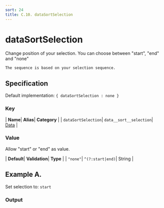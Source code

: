 ```yaml
---
sort: 24
title: C.10. dataSortSelection
---
```

# dataSortSelection

Change position of your selection. You can choose between "start", "end" and "none"

```note
The sequence is based on your selection sequence.
```


## Specification

Default implementation: ```{ dataSortSelection : none }```

### Key

| **Name**| **Alias**| **Category** |
| ```dataSortSelection```| ```data__sort__selection```| [Data](../options/#data) |

### Value

Allow "start" or "end" as value.

| **Default**| **Validation**| **Type** |
| ```"none"```| ```^(?:start|end)```| String |



## Example A.

Set selection to: ```start```

### Output

  <div id="a">
      <script> 
          d3.statosio( 
    file, 
    "name", 
    [ "mobile" ], 
    { "dataSortSelection" : "start", "dataXSelectors" : ["orange"], "view__dom_id" : "a" }
)

      </script>
  </div>

Open output in a [blank window](../sources/dataSortSelection--example-a.html){:target="_self"}. 
Download examples [as zip](../sources/dataSortSelection.zip){:target="_blank"}. 

### Parameters

This dataset shows the mobile google pagerank performance score for a certain website.

| | **Value** | **Type** |
|------:|:------|:------|
| **Source** | ["../data/performance.json"](../data/performance.json) | String |
| **X** | ```"name"``` | String |
| **Y** | ```[ "mobile" ]``` | Array |
| **Options** | ```{ "dataSortSelection" : "start", "dataXSelectors" : ["orange"] }``` | Object |


### Source Code

* Invoke Function

```javascript
d3.statosio( 
    file, 
    "name", 
    [ "mobile" ], 
    { "dataSortSelection" : "start", "dataXSelectors" : ["orange"] }
)
```

* HTML Implementation

```html
<!DOCTYPE html>
<head>
    <title>d3.statosio - dataSortSelection</title>
    <meta content="text/html;charset=utf-8" http-equiv="Content-Type">
    <meta content="utf-8" http-equiv="encoding">
    <script src="https://cdnjs.cloudflare.com/ajax/libs/d3/6.2.0/d3.js"></script>
    <script src="../libs/statosio.js"></script>
</head>
<body>
    <script>
        d3.json( "../data/performance.json" )
            .then( ( file ) => {
                d3.statosio( 
                    file, 
                    "name", 
                    [ "mobile" ], 
                    { "dataSortSelection" : "start", "dataXSelectors" : ["orange"] }
                )
            } )
    </script>
</body>
```
## Example B.

Set selection to: ```end```

### Output

  <div id="b">
      <script> 
          d3.statosio( 
    file, 
    "name", 
    [ "mobile" ], 
    { "dataSortSelection" : "end", "dataXSelectors" : ["orange"], "view__dom_id" : "b" }
)

      </script>
  </div>

Open output in a [blank window](../sources/dataSortSelection--example-b.html){:target="_self"}. 
Download examples [as zip](../sources/dataSortSelection.zip){:target="_blank"}. 

### Parameters

This dataset shows the mobile google pagerank performance score for a certain website.

| | **Value** | **Type** |
|------:|:------|:------|
| **Source** | ["../data/performance.json"](../data/performance.json) | String |
| **X** | ```"name"``` | String |
| **Y** | ```[ "mobile" ]``` | Array |
| **Options** | ```{ "dataSortSelection" : "end", "dataXSelectors" : ["orange"] }``` | Object |


### Source Code

* Invoke Function

```javascript
d3.statosio( 
    file, 
    "name", 
    [ "mobile" ], 
    { "dataSortSelection" : "end", "dataXSelectors" : ["orange"] }
)
```

* HTML Implementation

```html
<!DOCTYPE html>
<head>
    <title>d3.statosio - dataSortSelection</title>
    <meta content="text/html;charset=utf-8" http-equiv="Content-Type">
    <meta content="utf-8" http-equiv="encoding">
    <script src="https://cdnjs.cloudflare.com/ajax/libs/d3/6.2.0/d3.js"></script>
    <script src="../libs/statosio.js"></script>
</head>
<body>
    <script>
        d3.json( "../data/performance.json" )
            .then( ( file ) => {
                d3.statosio( 
                    file, 
                    "name", 
                    [ "mobile" ], 
                    { "dataSortSelection" : "end", "dataXSelectors" : ["orange"] }
                )
            } )
    </script>
</body>
```
